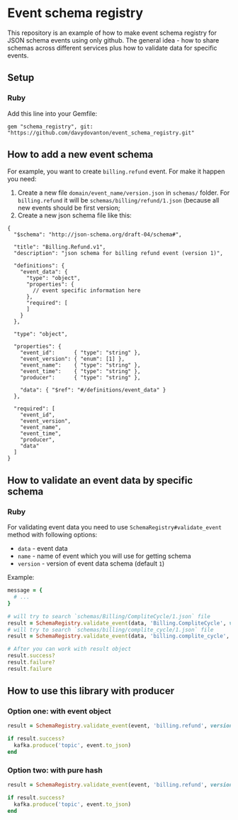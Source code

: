 # Event schema registry

This repository is an example of how to make event schema registry for JSON schema events using only github. The general idea - how to share schemas across different services plus how to validate data for specific events.

## Setup
### Ruby
Add this line into your Gemfile:

```
gem "schema_registry", git: "https://github.com/davydovanton/event_schema_registry.git"
```

## How to add a new event schema

For example, you want to create `billing.refund` event. For make it happen you need:

1. Create a new file `domain/event_name/version.json` in `schemas/` folder. For `billing.refund` it will be `schemas/billing/refund/1.json` (because all new events should be first version;
2. Create a new json schema file like this:

```
{
  "$schema": "http://json-schema.org/draft-04/schema#",

  "title": "Billing.Refund.v1",
  "description": "json schema for billing refund event (version 1)",

  "definitions": {
    "event_data": {
      "type": "object",
      "properties": {
        // event specific information here
      },
      "required": [
      ]
    }
  },

  "type": "object",

  "properties": {
    "event_id":      { "type": "string" },
    "event_version": { "enum": [1] },
    "event_name":    { "type": "string" },
    "event_time":    { "type": "string" },
    "producer":      { "type": "string" },

    "data": { "$ref": "#/definitions/event_data" }
  },

  "required": [
    "event_id",
    "event_version",
    "event_name",
    "event_time",
    "producer",
    "data"
  ]
}
```

## How to validate an event data by specific schema

### Ruby

For validating event data you need to use `SchemaRegistry#validate_event` method with following options:

* `data` - event data
* `name` - name of event which you will use for getting schema
* `version` - version of event data schema (default `1`)

Example:

```ruby
message = {
  # ...
}

# will try to search `schemas/Billing/CompliteCycle/1.json` file
result = SchemaRegistry.validate_event(data, 'Billing.CompliteCycle', version: 1)
# will try to search `schemas/billing/complite_cycle/1.json` file
result = SchemaRegistry.validate_event(data, 'billing.complite_cycle', version: 1)

# After you can work with result object
result.success?
result.failure?
result.failure
```

## How to use this library with producer
### Option one: with event object
```ruby
result = SchemaRegistry.validate_event(event, 'billing.refund', version: 1)

if result.success?
  kafka.produce('topic', event.to_json)
end
```

### Option two: with pure hash
```ruby
result = SchemaRegistry.validate_event(event, 'billing.refund', version: 1)

if result.success?
  kafka.produce('topic', event.to_json)
end
```
